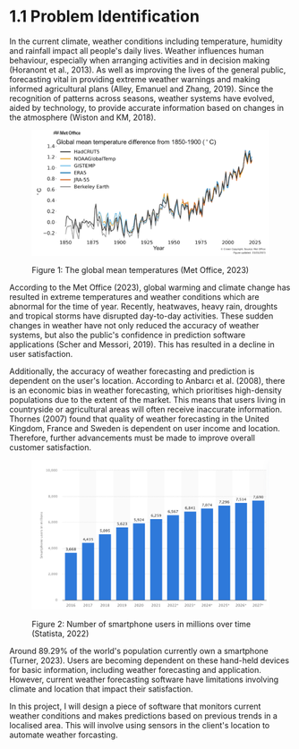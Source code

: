 # 1.1 Problem Identification

In the current climate, weather conditions including temperature, humidity and rainfall impact all people's daily lives. Weather influences human behaviour, especially when arranging activities and in decision making (Horanont et al., 2013). As well as improving the lives of the general public, forecasting vital in providing extreme weather warnings and making informed agricultural plans (Alley, Emanuel and Zhang, 2019). Since the recognition of patterns across seasons, weather systems have evolved, aided by technology, to provide accurate information based on changes in the atmosphere (Wiston and KM, 2018).

<figure><img src="../.gitbook/assets/Met Office temperatures.png" alt=""><figcaption><p>Figure 1: The global mean temperatures (Met Office, 2023)</p></figcaption></figure>

According to the Met Office (2023), global warming and climate change has resulted in extreme temperatures and weather conditions which are abnormal for the time of year. Recently, heatwaves, heavy rain, droughts and tropical storms have disrupted day-to-day activities. These sudden changes in weather have not only reduced the accuracy of weather systems, but also the public's confidence in prediction software applications (Scher and Messori, 2019). This has resulted in a decline in user satisfaction.

Additionally, the accuracy of weather forecasting and prediction is dependent on the user's location. According to Anbarcı et al. (2008), there is an economic bias in weather forecasting, which prioritises high-density populations due to the extent of the market. This means that users living in countryside or agricultural areas will often receive inaccurate information. Thornes (2007) found that quality of weather forecasting in the United Kingdom, France and Sweden is dependent on user income and location. Therefore, further advancements must be made to improve overall customer satisfaction.

<figure><img src="../.gitbook/assets/Trends in mobile phone usage.png" alt=""><figcaption><p>Figure 2: Number of smartphone users in millions over time (Statista, 2022)</p></figcaption></figure>

Around 89.29% of the world's population currently own a smartphone (Turner, 2023). Users are becoming dependent on these hand-held devices for basic information, including weather forecasting and application. However, current weather forecasting software have limitations involving climate and location that impact their satisfaction.

In this project, I will design a piece of software that monitors current weather conditions and makes predictions based on previous trends in a localised area. This will involve using sensors in the client's location to automate weather forcasting.
